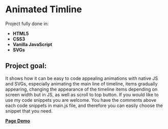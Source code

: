 # Animated Timline
Project fully done in:

- **HTML5**
- **CSS3**
- **Vanilla JavaScript**
- **SVGs**

## Project goal:
It shows how it can be easy to code appealing animations with native JS and SVGs, especially animating the main line of timeline, items gradually appearing, changing the appearance of the timeline items depending on screen width but in JS, as well as scroll to top button. If you would like to use my code snippets you are welcome. You have the comments above each code snippets in main.js file, and therefore you can easily choose the snippet that you need.

**[Page Demo](https://geeeva.github.io/Animated-timeline/)**
